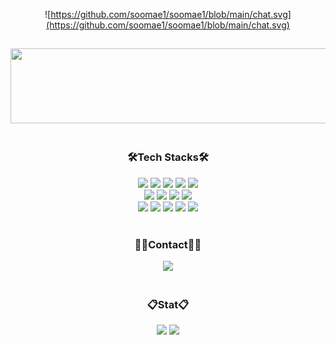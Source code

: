 <div align= "center">

<!--자기소개-->
![https://github.com/soomae1/soomae1/blob/main/chat.svg](https://github.com/soomae1/soomae1/blob/main/chat.svg)

##

<div><a href="https://github.com/devxb/gitanimals">
  <img src="https://render.gitanimals.org/lines/soomae1?pet-id=1" width="1000" height="120"/>
</a></div>

<br>

<h3> 🛠Tech Stacks🛠</h3>
    <div style="margin: 0 auto; text-align: center;" align= "center"> <img src="https://img.shields.io/badge/Java-007396?style=flat-square&logo=Java&logoColor=white">
      <img src="https://img.shields.io/badge/Spring-6DB33F?style=flat-square&logo=Spring&logoColor=white">
      <img src="https://img.shields.io/badge/Spring Boot-6DB33F?style=flat-square&logo=Spring Boot&logoColor=white">
      <img src="https://img.shields.io/badge/Spring Data JPA-6DB33F?style=flat-square&logo=Spring&logoColor=white"/>
      <img src="https://img.shields.io/badge/MySQL-4479A1?style=flat-square&logo=MySQL&logoColor=white">
      <br>
      <img src="https://img.shields.io/badge/HTML5-E34F26?style=flat-square&logo=HTML5&logoColor=white">
      <img src="https://img.shields.io/badge/CSS3-1572B6?style=flat-square&logo=CSS3&logoColor=white">
      <img src="https://img.shields.io/badge/Javascript-F7DF1E?style=flat-square&logo=Javascript&logoColor=white">
      <img src="https://img.shields.io/badge/Thymeleaf-005F0F?style=flat-square&logo=Thymeleaf&logoColor=white"/>
      <br>
      <img src="https://img.shields.io/badge/Figma-F24E1E?style=flat-square&logo=Figma&logoColor=white">
      <img src="https://img.shields.io/badge/Git-F05032?style=flat-square&logo=Git&logoColor=white">
      <img src="https://img.shields.io/badge/Github-181717?style=flat-square&logo=Github&logoColor=white">
      <img src="https://img.shields.io/badge/Notion-F3F3F3?style=flat-square&logo=notion&logoColor=black">
      <img src="https://img.shields.io/badge/IntelliJ IDEA-000000?style=flat-square&logo=IntelliJ IDEA&logoColor=white"/>
      <br></div>

<br>      

<h3>🧑‍💻Contact🧑‍💻</h3>
<div><a href=mailto:pepsisoomae@gmail.com> 
<img src="https://img.shields.io/badge/Gmail-EA4335?style=flat-square&logo=Gmail&logoColor=white&link=mailto:pepsisoomae@gmail.com"></a>
<!--<a href=https://soomae1.github.io/development-blog/> 
<img src="https://img.shields.io/badge/Velog-20C997?style=flat-square&logo=Velog&logoColor=white&link=https://soomae1.github.io/development-blog/"></a>--></div>

<br>   
  
<h3>📋Stat📋</h3>
<img src="https://github-readme-stats.vercel.app/api?username=soomae1&show_icons=true&theme=radical" height="160"/>
<img src="https://github-readme-stats.vercel.app/api/top-langs/?username=soomae1&layout=compact&theme=omni" height="160"/>
<br>

</div>















